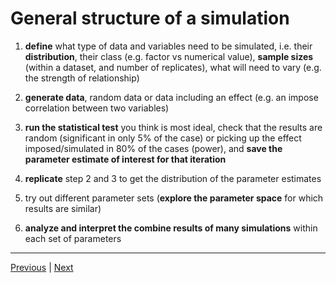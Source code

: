 # General structure of a simulation

1. **define** what type of data and variables need to be simulated, i.e. their **distribution**, their class (e.g. factor vs numerical value), **sample sizes** (within a dataset, and number of replicates), what will need to vary (e.g. the strength of relationship)  

2. **generate data**, random data or data including an effect (e.g. an impose correlation between two variables)  

3. **run the statistical test** you think is most ideal, check that the results are random (significant in only 5% of the case) or picking up the effect imposed/simulated in 80% of the cases (power), and **save the parameter estimate of interest for that iteration**  

4. **replicate** step 2 and 3 to get the distribution of the parameter estimates  

5. try out different parameter sets (**explore the parameter space** for which results are similar)  

6. **analyze and interpret the combine results of many simulations** within each set of parameters  

***

[Previous](./simulate.md) | [Next](./limitations.md)
